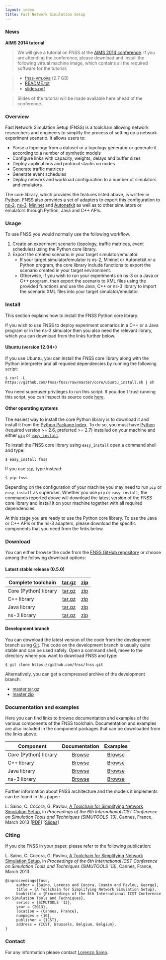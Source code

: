 ```yaml
---
layout: index
title: Fast Network Simulation Setup
---
```


### News
**AIMS 2014 tutorial**
> We will give a tutorial on FNSS at the [AIMS 2014 conference](http://www.aims-conference.org/2014/tutorials.html). If you are attending the conference, please download and install the following virtual machine image, which contains all the required software for the tutorial:

> * [fnss-vm.ova](https://dl.dropboxusercontent.com/u/6458698/fnss-vm.ova) (2.7 GB)
> * [README.txt](https://dl.dropboxusercontent.com/u/6458698/README.txt)
> * [slides.pdf](https://dl.dropboxusercontent.com/u/6458698/slides.pdf)

> Slides of the tutorial will be made available here ahead of the conference.

### Overview
Fast Network Simulation Setup (FNSS) is a toolchain allowing network researchers and engineers to simplify the process of setting up a network experiment scenario. It allows users to:

* Parse a topology from a dataset or a topology generator or generate it according to a number of synthetic models
* Configure links with capacity, weights, delays and buffer sizes
* Deploy applications and protocol stacks on nodes
* Generate traffic matrices
* Generate event schedules
* Deploy network and workload configuration to a number of simulators and emulators

The core library, which provides the features listed above, is written in [Python](http://www.python.org). FNSS also provides a set of adapters to export this configuration to [ns-2](http://www.isi.edu/nsnam/ns/), [ns-3](http://www.nsnam.org/), [Mininet](http://www.mininet.org) and [Autonetkit](http://www.autonetkit.org)
as well as to other simulators or emulators through Python, Java and C++ APIs.

### Usage
To use FNSS you would normally use the following workflow.

 1. Create an experiment scenario (topology, traffic matrices, event schedules) using the Python core library.
 2. Export the created scenario in your target simulator/emulator.
      * If your target simulator/emulator is ns-2, Mininet or Autonetkit or a Python program, the core library include functions to export the scenario created in your target environment.
      * Otherwise, if you wish to run your experiments on ns-3 or a Java or C++ program, then export the scenario to XML files using the provided functions and use the Java, C++ or ns-3 library to import the scenario XML files into your target simulator/emulator.

### Install

This section explains how to install the FNSS Python core library.

If you wish to use FNSS to deploy experiment scenarios in a C++ or a Java program or in the ns-3 simulator then you also need the relevant library, which you can download from the links further below.

#### Ubuntu (version 12.04+)

If you use Ubuntu, you can install the FNSS core library along with the Python interpreter and all required dependencies by running the following script:

    $ curl -L https://github.com/fnss/fnss/raw/master/core/ubuntu_install.sh | sh

You need superuser privileges to run this script. If you don't trust running this script, you can inspect its source code [here](https://github.com/fnss/fnss/blob/master/core/ubuntu_install.sh).

#### Other operating systems

The easiest way to install the core Python library is to download it and install it from the [Python Package Index](http://pypi.python.org/pypi/fnss). To do so, you must have [Python](http://www.python.org) (required version >= 2.6, preferred >= 2.7) installed on your machine and either [`pip`](http://www.pip-installer.org/) or [`easy_install`](http://peak.telecommunity.com/DevCenter/EasyInstall).

To install the FNSS core library using `easy_install` open a command shell and type:

    $ easy_install fnss

If you use `pip`, type instead:

    $ pip fnss
   
Depending on the configuration of your machine you may need to run `pip` or `easy_install` as superuser.
Whether you use `pip` or `easy_install`, the commands reported above will download the latest version of the FNSS core library and install it on your machine together with all required dependencies.

At this stage you are ready to use the Python core library. To use the Java or C++ APIs or the ns-3 adapters, please download the specific components that you need from the links below.

### Download

You can either browse the code from the [FNSS GitHub repository](http://www.github.com/fnss/fnss) or choose among the following download options:

#### Latest stable release (0.5.0)

Complete toolchain    | [tar.gz](https://github.com/fnss/fnss/archive/v0.5.0.tar.gz) | [zip](https://github.com/fnss/fnss/archive/v0.5.0.zip)
----------------------|:------------------------------------------------------------:|:-------------------------------------------------------:
Core (Python) library | [tar.gz](download/core/fnss-core-0.5.0.tar.gz)               | [zip](download/core/fnss-core-0.5.0.zip)
C++ library           | [tar.gz](download/cpp/fnss-cpp-api-0.5.0.tar.gz)             | [zip](download/cpp/fnss-cpp-api-0.5.0.zip)
Java library          | [tar.gz](download/java/fnss-java-api-0.5.0-all.tar.gz)       | [zip](download/java/fnss-java-api-0.5.0-all.zip)
ns-3 library          | [tar.gz](download/ns3/fnss-ns3-api-0.5.0.tar.gz)             | [zip](download/ns3/fnss-ns3-api-0.5.0.zip)


#### Development branch
You can download the latest version of the code from the development branch using [Git](http://git-scm.com/). The code on the development branch is usually quite stable and can be used safely.
Open a command shell, move to the directory where you want to download FNSS and type:

    $ git clone https://github.com/fnss/fnss.git

Alternatively, you can get a compressed archive of the development branch:

 * [master.tar.gz](https://github.com/fnss/fnss/archive/master.tar.gz)
 * [master.zip](https://github.com/fnss/fnss/archive/master.zip)

### Documentation and examples
Here you can find links to browse documentation and examples of the various components of the FNSS toolchain. Documentation and examples are also included in the component packages that can be downloaded from the links above.

Component             | Documentation | Examples
--------------------- |:-------------:|:--------:
Core (Python) library |  [Browse](doc/core/) | [Browse](https://github.com/fnss/fnss/tree/master/core/examples)
C++ library           | [Browse](doc/cpp/) | [Browse](https://github.com/fnss/fnss/tree/master/cpp/examples)
Java library          | [Browse](doc/java/) | [Browse](https://github.com/fnss/fnss/tree/master/java/examples)
ns-3 library          | [Browse](doc/ns3/) | [Browse](https://github.com/fnss/fnss/tree/master/ns3/fnss/examples)

Further information about FNSS architecture and the models it implements can be found in this paper:

 L. Saino, C. Cocora, G. Pavlou, [A Toolchain for Simplifying Network Simulation Setup](http://www.ee.ucl.ac.uk/~lsaino/publications/fnss-simutools13.pdf),
  in *Proceedings of the 6th International ICST Conference on Simulation Tools and Techniques (SIMUTOOLS '13)*, Cannes, France, March 2013 \[[PDF](http://www.ee.ucl.ac.uk/~lsaino/publications/fnss-simutools13.pdf)\] \[[Slides](http://www.ee.ucl.ac.uk/~lsaino/publications/fnss-simutools13-slides.pdf)\]

### Citing
If you cite FNSS in your paper, please refer to the following publication:

L. Saino, C. Cocora, G. Pavlou, [A Toolchain for Simplifying Network Simulation Setup](http://www.ee.ucl.ac.uk/~lsaino/publications/fnss-simutools13.pdf),
  in *Proceedings of the 6th International ICST Conference on Simulation Tools and Techniques (SIMUTOOLS '13)*, Cannes, France, March 2013

    @inproceedings{fnss,
         author = {Saino, Lorenzo and Cocora, Cosmin and Pavlou, George},
         title = {A Toolchain for Simplifying Network Simulation Setup},
         booktitle = {Proceedings of the 6th International ICST Conference on Simulation Tools and Techniques},
         series = {SIMUTOOLS '13},
         year = {2013},
         location = {Cannes, France},
         numpages = {10},
         publisher = {ICST},
         address = {ICST, Brussels, Belgium, Belgium},
    }


### Contact
For any information please contact [Lorenzo Saino](http://www.ee.ucl.ac.uk/~lsaino).
